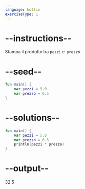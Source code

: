 ```yaml
---
language: kotlin
exerciseType: 1
---
```


# --instructions--

Stampa il prodotto tra `pezzi` e` prezzo`

# --seed--

```kotlin
fun main() {
    var pezzi = 5.0
    var prezzo = 6.5
}
```

# --solutions--

```kotlin
fun main() {
    var pezzi = 5.0
    var prezzo = 6.5
    println(pezzi * prezzo)
}
```

# --output--

32.5
